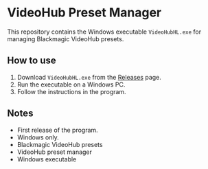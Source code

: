 # VideoHub Preset Manager

This repository contains the Windows executable `VideoHubHL.exe` for managing Blackmagic VideoHub presets.


## How to use

1. Download `VideoHubHL.exe` from the [Releases](https://github.com/haeleng/Blackmagic-videohub-preset-tool/releases) page.
2. Run the executable on a Windows PC.
3. Follow the instructions in the program.

## Notes

- First release of the program.
- Windows only.
- Blackmagic VideoHub presets
- VideoHub preset manager
- Windows executable
